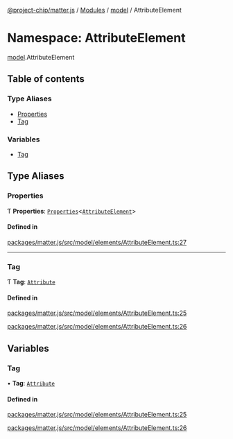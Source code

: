 [@project-chip/matter.js](../README.md) / [Modules](../modules.md) / [model](model.md) / AttributeElement

# Namespace: AttributeElement

[model](model.md).AttributeElement

## Table of contents

### Type Aliases

- [Properties](model.AttributeElement.md#properties)
- [Tag](model.AttributeElement.md#tag)

### Variables

- [Tag](model.AttributeElement.md#tag-1)

## Type Aliases

### Properties

Ƭ **Properties**: [`Properties`](model.BaseElement.md#properties)\<[`AttributeElement`](../interfaces/model.AttributeElement-1.md)\>

#### Defined in

[packages/matter.js/src/model/elements/AttributeElement.ts:27](https://github.com/project-chip/matter.js/blob/5f71eedebdb9fa54338bde320c311bb359b7455d/packages/matter.js/src/model/elements/AttributeElement.ts#L27)

___

### Tag

Ƭ **Tag**: [`Attribute`](../enums/model.ElementTag.md#attribute)

#### Defined in

[packages/matter.js/src/model/elements/AttributeElement.ts:25](https://github.com/project-chip/matter.js/blob/5f71eedebdb9fa54338bde320c311bb359b7455d/packages/matter.js/src/model/elements/AttributeElement.ts#L25)

[packages/matter.js/src/model/elements/AttributeElement.ts:26](https://github.com/project-chip/matter.js/blob/5f71eedebdb9fa54338bde320c311bb359b7455d/packages/matter.js/src/model/elements/AttributeElement.ts#L26)

## Variables

### Tag

• **Tag**: [`Attribute`](../enums/model.ElementTag.md#attribute)

#### Defined in

[packages/matter.js/src/model/elements/AttributeElement.ts:25](https://github.com/project-chip/matter.js/blob/5f71eedebdb9fa54338bde320c311bb359b7455d/packages/matter.js/src/model/elements/AttributeElement.ts#L25)

[packages/matter.js/src/model/elements/AttributeElement.ts:26](https://github.com/project-chip/matter.js/blob/5f71eedebdb9fa54338bde320c311bb359b7455d/packages/matter.js/src/model/elements/AttributeElement.ts#L26)
